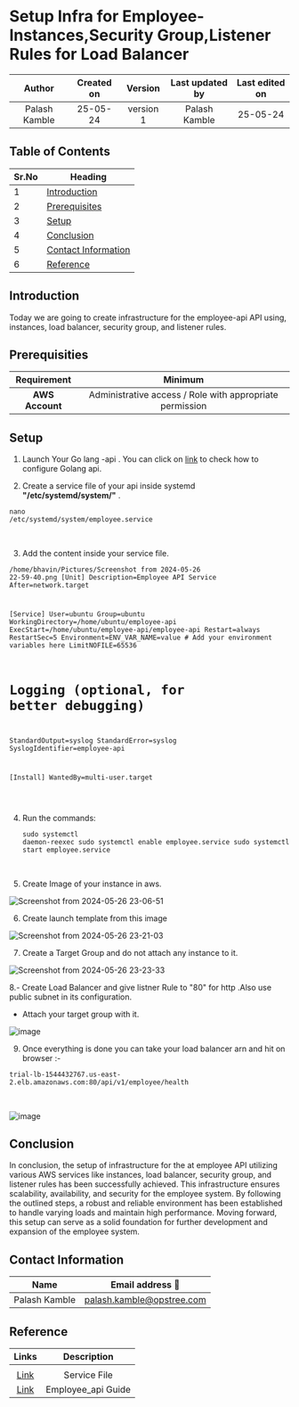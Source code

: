 # Setup Infra for Employee- Instances,Security Group,Listener Rules for Load Balancer


| Author | Created on | Version | Last updated by | Last edited on |
| :------: | :----------: | :-------: | :---------------: | :--------------: |
| Palash Kamble    | 25-05-24   | version 1 | Palash Kamble        | 25-05-24       |


## Table of Contents

| Sr.No | Heading |
|-------|---------|
| 1     | [Introduction](#introduction) |
| 2     | [Prerequisites](#prerequisites) |
| 3     | [Setup](#setup) |
| 4     | [Conclusion](#conclusion) |
| 5     | [Contact Information](#contact-information) |
| 6     | [Reference](#reference) |



## Introduction


Today we are going to create infrastructure for the employee-api API using, instances, load balancer, security group, and listener rules.

## Prerequisities

| Requirement            | Minimum                 
|:------------------------:|:--------------------------:|
| **AWS Account** | Administrative access / Role with appropriate permission |    


## Setup 

1. Launch Your Go lang -api . You can click on [link](https://github.com/OT-MyGurukulam/Snaatak_p8_Documentation/blob/main/OT-Microservices/Employee_API/Employee_doc.md) to check how to configure Golang api.

2. Create a service file of your api inside systemd **"/etc/systemd/system/"** .


<tab><tab><pre><code>nano /etc/systemd/system/employee.service</pre></code><br>

3. Add the content inside your service file.


<tab><tab><pre><code>/home/bhavin/Pictures/Screenshot from 2024-05-26 22-59-40.png
[Unit]
Description=Employee API Service
After=network.target

[Service]
User=ubuntu
Group=ubuntu
WorkingDirectory=/home/ubuntu/employee-api
ExecStart=/home/ubuntu/employee-api/employee-api
Restart=always
RestartSec=5
Environment=ENV_VAR_NAME=value  # Add your environment variables here
LimitNOFILE=65536

# Logging (optional, for better debugging)
StandardOutput=syslog
StandardError=syslog
SyslogIdentifier=employee-api

[Install]
WantedBy=multi-user.target</pre></code><br>


4. Run the commands:
<tab><tab><pre><code>sudo systemctl daemon-reexec
sudo systemctl enable employee.service
sudo systemctl start employee.service</pre></code><br>


5. Create Image of your instance in aws.

![Screenshot from 2024-05-26 23-06-51](https://github.com/MyGurukulam-P8/employee-api/assets/166389004/bc8917f6-ed2c-441b-a66c-4ce3962404cc)

6. Create launch template from this image

![Screenshot from 2024-05-26 23-21-03](https://github.com/MyGurukulam-P8/employee-api/assets/166389004/6c5b3b9f-4391-4b1f-ae29-3ad46239ce64)

7. Create a Target Group and do not attach any instance to it.

![Screenshot from 2024-05-26 23-23-33](https://github.com/MyGurukulam-P8/employee-api/assets/166389004/f3e7bfd5-1675-41bc-8deb-858b3d4aa749)

8.- Create Load Balancer and give listner Rule to "80" for http .Also use public subnet in its configuration.
  - Attach your target group with it.

![image](https://github.com/MyGurukulam-P8/employee-api/assets/166389004/89dbdfc5-cef9-4f99-bcdf-a1d46a54dcdc)

9. Once everything is done you can take your load balancer arn and hit on browser :-


<tab><tab><pre><code>trial-lb-1544432767.us-east-2.elb.amazonaws.com:80/api/v1/employee/health</pre></code><br>

![image](https://github.com/MyGurukulam-P8/employee-api/assets/166389004/7468fee3-78d2-41d6-bee1-a99b623e3d26)


## Conclusion
 In conclusion, the setup of infrastructure for the at employee API utilizing various AWS services like  instances, load balancer, security group, and listener rules has been successfully achieved. This infrastructure ensures scalability, availability, and security for the employee system. By following the outlined steps, a robust and reliable environment has been established to handle varying loads and maintain high performance. Moving forward, this setup can serve as a solid foundation for further development and expansion of the employee system.


## Contact Information
|Name	|Email address 📧|
| --------------- | -------------- |
|Palash Kamble|	palash.kamble@opstree.com|









## Reference



|Links	|Description|
| :---------------: | :--------------: |
| |
|[Link](https://medium.com/@benmorel/creating-a-linux-service-with-systemd-611b5c8b91d6)| Service File
| [Link](https://github.com/opstree/OT-Microservices/tree/master/employee)| Employee_api Guide| 










